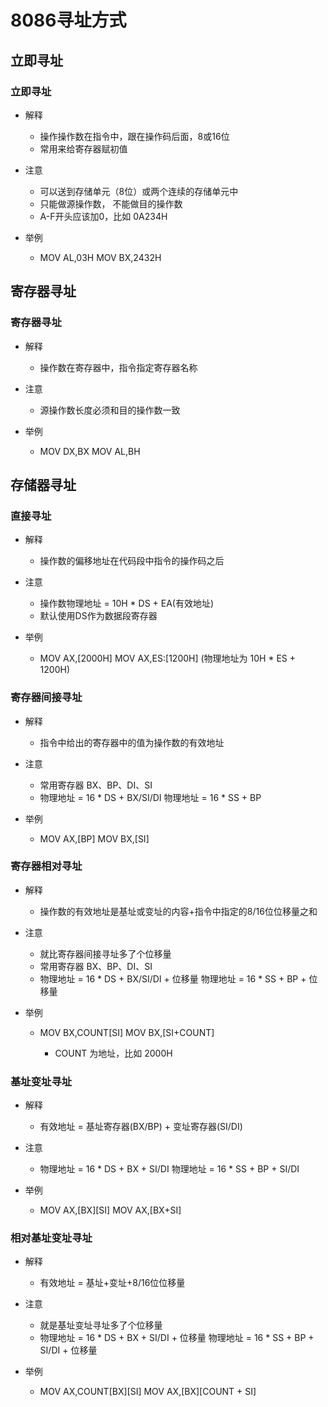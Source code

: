# 8086寻址方式

## 立即寻址

### 立即寻址

- 解释

  - 操作操作数在指令中，跟在操作码后面，8或16位
  - 常用来给寄存器赋初值

- 注意

  - 可以送到存储单元（8位）或两个连续的存储单元中
  - 只能做源操作数， 不能做目的操作数
  - A-F开头应该加0，比如 0A234H

- 举例

  - MOV AL,03H
    MOV BX,2432H

## 寄存器寻址

### 寄存器寻址

- 解释

  - 操作数在寄存器中，指令指定寄存器名称

- 注意

  - 源操作数长度必须和目的操作数一致

- 举例

  - MOV DX,BX
    MOV AL,BH


## 存储器寻址

### 直接寻址

- 解释

  - 操作数的偏移地址在代码段中指令的操作码之后

- 注意

  - 操作数物理地址 = 10H * DS + EA(有效地址)
  - 默认使用DS作为数据段寄存器

- 举例

  - MOV AX,[2000H]
    MOV AX,ES:[1200H] (物理地址为 10H * ES + 1200H)

### 寄存器间接寻址

- 解释

  - 指令中给出的寄存器中的值为操作数的有效地址

- 注意

  - 常用寄存器 BX、BP、DI、SI
  - 物理地址 = 16 * DS + BX/SI/DI
    物理地址 = 16 * SS + BP

- 举例

  - MOV AX,[BP]
    MOV BX,[SI]

### 寄存器相对寻址

- 解释

  - 操作数的有效地址是基址或变址的内容+指令中指定的8/16位位移量之和

- 注意

  - 就比寄存器间接寻址多了个位移量
  - 常用寄存器 BX、BP、DI、SI
  - 物理地址 = 16 * DS + BX/SI/DI + 位移量
    物理地址 = 16 * SS + BP + 位移量

- 举例

  - MOV BX,COUNT[SI]
    MOV BX,[SI+COUNT]

    - COUNT 为地址，比如 2000H

### 基址变址寻址

- 解释

  - 有效地址 = 基址寄存器(BX/BP) + 变址寄存器(SI/DI)

- 注意

  - 物理地址 = 16 * DS + BX + SI/DI
    物理地址 = 16 * SS + BP + SI/DI

- 举例

  - MOV AX,[BX][SI]
    MOV AX,[BX+SI]

### 相对基址变址寻址

- 解释

  - 有效地址 = 基址+变址+8/16位位移量

- 注意

  - 就是基址变址寻址多了个位移量
  - 物理地址 = 16 * DS + BX + SI/DI + 位移量
    物理地址 = 16 * SS + BP + SI/DI + 位移量

- 举例

  - MOV AX,COUNT[BX][SI]
    MOV AX,[BX][COUNT + SI]
